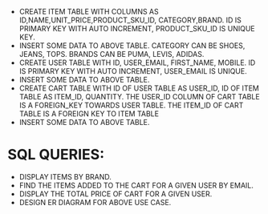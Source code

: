 * CREATE ITEM TABLE WITH COLUMNS AS ID,NAME,UNIT_PRICE,PRODUCT_SKU_ID, CATEGORY,BRAND. ID IS PRIMARY KEY WITH AUTO INCREMENT, PRODUCT_SKU_ID IS UNIQUE KEY.
* INSERT SOME DATA TO ABOVE TABLE. CATEGORY CAN BE SHOES, JEANS, TOPS. BRANDS CAN BE PUMA, LEVIS, ADIDAS.
* CREATE USER TABLE WITH ID, USER_EMAIL, FIRST_NAME, MOBILE. ID IS PRIMARY KEY WITH AUTO INCREMENT, USER_EMAIL IS UNIQUE.
* INSERT SOME DATA TO ABOVE TABLE.
* CREATE CART TABLE WITH ID OF USER TABLE AS USER_ID, ID OF ITEM TABLE AS ITEM_ID, QUANTITY. THE USER_ID COLUMN OF CART TABLE IS A FOREIGN_KEY TOWARDS USER TABLE. THE ITEM_ID OF CART TABLE IS A FOREIGN KEY TO ITEM TABLE
* INSERT SOME DATA TO ABOVE TABLE. 


# SQL QUERIES:

* DISPLAY ITEMS BY BRAND.
* FIND THE ITEMS ADDED TO THE CART FOR A GIVEN USER BY EMAIL.
* DISPLAY THE TOTAL PRICE OF CART FOR A GIVEN USER.
* DESIGN ER DIAGRAM FOR ABOVE USE CASE.
